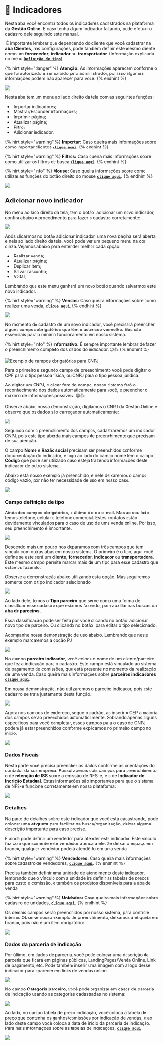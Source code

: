 # 🤝 Indicadores

Nesta aba você encontra todos os indicadores cadastrados na plataforma da **Gestão Online**. E caso tenha algum indicador faltando, pode efetuar o cadastro dele seguindo este manual.

<img src="/erp-v2/assets/placa-aviso.gif" alt="" data-size="line"> É importante lembrar que dependendo do cliente que você cadastrar na **aba Clientes**, nas configurações, pode também definir este mesmo cliente como um **fornecedor**, **indicador** ou **transportador**. (Informação explicada no menu [**`Definição de tipo`**](/erp-v2/funcionalidades/parceiros/indicadores.md#campo-definicao-de-tipo))

{% hint style="danger" %}
**Atenção:** As informações aparecem conforme o que foi autorizado a ser exibido pelo administrador, por isso algumas informações podem não aparecer para você.
{% endhint %}

![](/erp-v2/assets/funcionalidades/parceiros/aba_indicadores.gif)

Nesta aba tem um menu ao lado direito da tela com as seguintes funções:

- <img src="/erp-v2/assets/icon_importar.png" alt="" data-size="line"> Importar indicadores;
- <img src="/erp-v2/assets/icon_exibir.png" alt="" data-size="line"> Mostrar/Esconder informações;
- <img src="/erp-v2/assets/icon_imprimir.png" alt="" data-size="line"> Imprimir página;
- <img src="/erp-v2/assets/icon_atualizar.png" alt="" data-size="line"> Atualizar página;
- <img src="/erp-v2/assets/icon_filtro.png" alt="" data-size="line"> Filtro;
- <img src="/erp-v2/assets/icon_add.png" alt="" data-size="line"> Adicionar indicador.

{% hint style="warning" %}
**Importar:** Caso queira mais informações sobre como importar clientes [**`clique aqui`**](/erp-v2/primeiro_acesso/filtros.md).
{% endhint %}

{% hint style="warning" %}
**Filtros:** Caso queira mais informações sobre como utilizar os filtros de busca [**`clique aqui`**](/erp-v2/primeiro_acesso/filtros.md).
{% endhint %}

{% hint style="info" %}
**Mouse:** Caso queira informações sobre como utilizar as funções do botão direito do mouse [**`clique aqui`**](https://docs.gestao.plus/erp-v2/primeiro_acesso/atalhos_internos#menu-botao-direito-do-mouse).
{% endhint %}

![](/erp-v2/assets/funcionalidades/parceiros/aba_indicadores_menu.png)

## Adicionar novo indicador

No menu ao lado direito da tela, tem o botão <img src="/erp-v2/assets/icon_add.png" alt="" data-size="line"> adicionar um novo indicador, confira abaixo o procedimento para fazer o cadastro corretamente:

![](/erp-v2/assets/funcionalidades/parceiros/aba_indicador_add.png)

Após clicarmos no botão adicionar indicador, uma nova página será aberta e nela ao lado direito da tela, você pode ver um pequeno menu na cor cinza. Vejamos abaixo para entender melhor cada opção:

- <img src="/erp-v2/assets/icon_cifrao.png" alt="" data-size="line"> Realizar venda;
- <img src="/erp-v2/assets/icon_atualizar.png" alt="" data-size="line"> Atualizar página;   
- <img src="/erp-v2/assets/icon_duplicar.png" alt="" data-size="line"> Duplicar item;
- <img src="/erp-v2/assets/icon_salvar.png" alt="" data-size="line"> Salvar rascunho;
- <img src="/erp-v2/assets/icon_voltar.png" alt="" data-size="line"> Voltar;

Lembrando que este menu ganhará um novo botão quando salvarmos este novo indicador.

{% hint style="warning" %}
**Vendas:** Caso queira informações sobre como realizar uma venda, [**`clique aqui`**](/erp-v2/funcionalidades/comercial/vendas.md).
{% endhint %}

![](/erp-v2/assets/funcionalidades/parceiros/aba_indicador_add_menu.png)

No momento do cadastro de um novo indicador, você precisará preencher alguns campos obrigatórios que têm o asterisco vermelho. Eles são essenciais para o mínimo funcionamento em nosso sistema.

{% hint style="info" %}
**Informativo:** É sempre importante lembrar de fazer o preenchimento completo dos dados do indicador. 😉👍
{% endhint %}

![Exemplo de campos obrigatórios para CNPJ](/erp-v2/assets/funcionalidades/parceiros/aba_indicador_add_indicador.png)

Para o primeiro e segundo campo de preenchimento você pode digitar o CPF para o tipo pessoa física, ou CNPJ para o tipo pessoa jurídica. 

Ao digitar um CNPJ, e clicar fora do campo, nosso sistema fará o reconhecimento dos dados automaticamente para você, e preencher o máximo de informações possíveis. 😁👍

Observe abaixo nossa demonstração, digitamos o CNPJ da Gestão.Online e observe que os dados são carregador automaticamente:

![](/erp-v2/assets/funcionalidades/parceiros/aba_indicador_add_indicador_campos_tipo_pessoa.gif)

Seguindo com o preenchimento dos campos, cadastraremos um indicador CNPJ, pois este tipo aborda mais campos de preenchimento que precisam de sua atenção.

O campo **Nome** e **Razão social** precisam ser preenchidos conforme documentação do indicador, e logo ao lado do campo nome tem o campo **Código** que pode ser utilizado caso esteja trazendo informações deste indicador de outro sistema.

Abaixo está nosso exemplo já preenchido, e nele deixaremos o campo código vazio, por não ter necessidade de uso em nosso caso.

![](/erp-v2/assets/funcionalidades/parceiros/aba_indicador_add_indicador_campos_nome_razao.png)

### Campo definição de tipo

Ainda dos campos obrigatórios, o último é o de e-mail. Mas ao seu lado temos telefone, celular e telefone comercial. Estes contatos estão devidamente vinculados para o caso de uso de uma venda online. Por isso, seu preenchimento é importante.

![](/erp-v2/assets/funcionalidades/parceiros/aba_indicador_add_indicador_campo_email_telefones.png)

Descendo mais um pouco nos deparamos com três campos que tem vínculo com outras abas em nosso sistema. O primeiro é o tipo, aqui você define se este será um **cliente**, **fornecedor**, **indicador** ou **transportadora**. Este mesmo campo permite marcar mais de um tipo para esse cadastro que estamos fazendo.

Observe a demonstração abaixo utilizando esta opção. Mas seguiremos somente com o tipo indicador selecionado.

![](/erp-v2/assets/funcionalidades/parceiros/aba_indicador_add_indicador_campo_tipo.gif)

Ao lado dele, temos o **Tipo parceiro** que serve como uma forma de classificar esse cadastro que estamos fazendo, para auxiliar nas buscas da **aba de parceiros**. 

Essa classificação pode ser feita por você clicando no botão <img src="/erp-v2/assets/funcionalidades/icon_adds.png" alt="" data-size="line"> adicionar novo tipo de parceiro. Ou clicando no botão <img src="/erp-v2/assets/funcionalidades/icon_nova_aba.png" alt="" data-size="line"> para editar o tipo selecionado.

Acompanhe nossa demonstração de uso abaixo. Lembrando que neste exemplo marcaremos a opção PJ.

![](/erp-v2/assets/funcionalidades/parceiros/aba_indicador_add_indicador_campo_tipo_parceiro.gif)

No campo **parceiro indicador**, você coloca o nome de um cliente/parceiro que fez a indicação para o cadastro. Este campo está vinculado ao sistema de pagamento de comissões, que está presente no momento da realização de uma venda. Caso queira mais informações sobre **parceiros indicadores** [**`clique aqui`**](/erp-v2/funcionalidades/indicadores_afiliados/parceiros_indicadores.md).

Em nossa demonstração, não utilizaremos o parceiro indicador, pois este cadastro se trata justamente desta função.

![](/erp-v2/assets/funcionalidades/parceiros/aba_indicador_add_indicador_campo_tipo_parceiro_indicador.png)

Agora nos campos de endereço, segue o padrão, ao inserir o CEP a maioria dos campos serão preenchidos automaticamente. Sobrando apenas alguns específicos para você completar, esses campos para o caso de CNPJ podem já estar preenchidos conforme explicamos no primeiro campo no inicio:

![](/erp-v2/assets/funcionalidades/parceiros/aba_indicador_add_indicador_campos_endereco.png)

### Dados Fiscais

Nesta parte você precisa preencher os dados conforme as orientações do contador da sua empresa. Possui apenas dois campos para preenchimento o de **retenção de ISS** sobre a emissão de NFS-e, e o de **Indicador de Incrição Estadual**. Estas informações são importantes para que o sistema de NFS-e funcione corretamente em nossa plataforma:

![](/erp-v2/assets/funcionalidades/parceiros/aba_indicador_add_indicador_dados_fiscais.png)

### Detalhes

Na parte de detalhes sobre este indicador que você está cadastrando, pode colocar uma **etiqueta** para facilitar na busca/organização, deixar alguma descrição importante para caso precise. 

E ainda pode definir um vendedor para atender este indicador. Este vínculo faz com que somente este vendedor atenda a ele. Se deixar o espaço em branco, qualquer vendedor poderá atendê-lo em uma venda.

{% hint style="warning" %}
**Vendedores:** Caso queira mais informações sobre cadastro de vendedores, [**`clique aqui`**](/erp-v2/funcionalidades/usuarios_vendedores/vendedores_compradores.md).
{% endhint %}

Precisa também definir uma unidade de atendimento deste indicador, lembrando que o vínculo com a unidade irá definir as tabelas de preços para custo e comissão, e também os produtos disponíveis para a aba de venda.

{% hint style="warning" %}
**Unidades:** Caso queira mais informações sobre cadastro de unidades, [**`clique aqui`**](/erp-v2/funcionalidades/unidades_locais_estoque/unidades_lojas.md).
{% endhint %}

Os demais campos serão preenchidos por nosso sistema, para controle interno. Observe nosso exemplo de preenchimento, deixamos a etiqueta em branco, pois não é um item obrigatório:

![](/erp-v2/assets/funcionalidades/parceiros/aba_indicador_add_indicador_campos_detalhes.png)

### Dados da parceria de indicação

Por último, em dados de parceria, você pode colocar uma descrição da parceria que ficará em páginas públicas, LandingPages/Venda Online, Link de pagamento, etc. Pode também inserir uma imagem com a logo desse indicador para aparecer em links de vendas online.

![](/erp-v2/assets/funcionalidades/parceiros/aba_indicador_add_indicador_campos_dados_parceria.gif)

No campo **Categoria parceiro**, você pode organizar em casos de parceria de indicação usando as categorias cadastradas no sistema:

![](/erp-v2/assets/funcionalidades/parceiros/aba_indicador_add_indicador_campos_categoria_parceiro.png)

Ao lado, no campo tabela de preço indicação, você coloca a tabela de preço que contenha os ganhos/comissões por indicação de vendas, e ao lado deste campo você coloca a data de início da parceria de indicação.  Para mais informações sobre as tabelas de indicações, [**`clique aqui`**](/erp-v2/funcionalidades/indicadores_afiliados/tabelas_indicacao.md)

![](/erp-v2/assets/funcionalidades/parceiros/aba_indicador_add_indicador_campo_tabela_indicacao.gif)